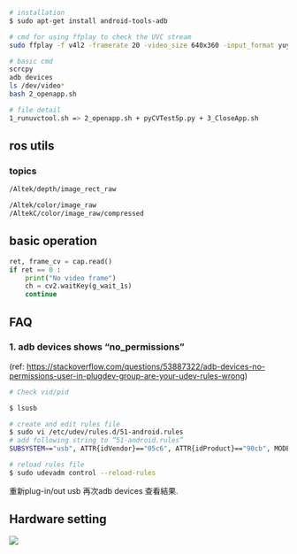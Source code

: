 
```sh
# installation
$ sudo apt-get install android-tools-adb

# cmd for using ffplay to check the UVC stream
sudo ffplay -f v4l2 -framerate 20 -video_size 640x360 -input_format yuyv422 -i /dev/video0

# basic cmd
scrcpy
adb devices
ls /dev/video*
bash 2_openapp.sh

# file detail
1_runuvctool.sh => 2_openapp.sh + pyCVTest5p.py + 3_CloseApp.sh
```

## ros utils
### topics
```bash
/Altek/depth/image_rect_raw

/Altek/color/image_raw
/AltekC/color/image_raw/compressed
```

## basic operation
```python
ret, frame_cv = cap.read()
if ret == 0 :
    print("No video frame")
    ch = cv2.waitKey(g_wait_1s)
    continue
```

## FAQ
### 1. adb devices shows “no_permissions”
(ref: https://stackoverflow.com/questions/53887322/adb-devices-no-permissions-user-in-plugdev-group-are-your-udev-rules-wrong)

```bash
# Check vid/pid

$ lsusb

# create and edit rules file
$ sudo vi /etc/udev/rules.d/51-android.rules
# add following string to “51-android.rules”
SUBSYSTEM=="usb", ATTR{idVendor}=="05c6", ATTR{idProduct}=="90cb", MODE="0666", GROUP="plugdev"

# reload rules file
$ sudo udevadm control --reload-rules
```
重新plug-in/out usb
再次adb devices 查看結果.


## Hardware setting
![](https://github.com/Leohsieh57/altek_ros/tree/master/image/setting.jpg)
